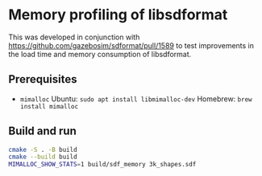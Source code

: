 # Memory profiling of libsdformat

This was developed in conjunction with https://github.com/gazebosim/sdformat/pull/1589 to test improvements in the load time and memory consumption of libsdformat.

## Prerequisites

- `mimalloc`
  Ubuntu: `sudo apt install libmimalloc-dev`
  Homebrew: `brew install mimalloc`

## Build and run

```bash
cmake -S . -B build
cmake --build build
MIMALLOC_SHOW_STATS=1 build/sdf_memory 3k_shapes.sdf
```


